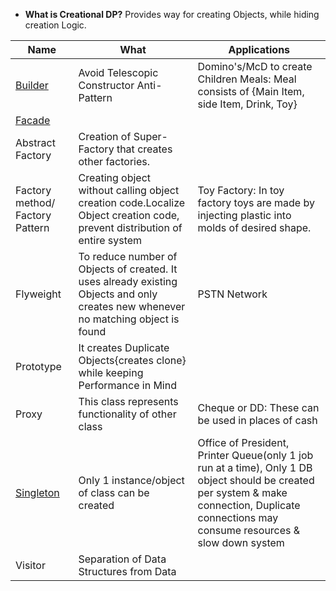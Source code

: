 - **What is Creational DP?** Provides way for creating Objects, while hiding creation Logic.

|Name|What|Applications|
|---|---|---|
|[Builder](Builder)|Avoid Telescopic Constructor Anti-Pattern|Domino's/McD to create Children Meals:  Meal consists of {Main Item, side Item, Drink, Toy}|
|[Facade](Facade)|||
|Abstract Factory|Creation of Super-Factory that creates other factories.||
|Factory method/ Factory Pattern|Creating object without calling object creation code.Localize Object creation code, prevent distribution of entire system|Toy Factory: In toy factory toys are made by injecting plastic into molds of desired shape.|
|Flyweight|To reduce number of Objects of created.  It uses already existing Objects and only creates new whenever no matching object is found|PSTN Network|
|Prototype|It creates Duplicate Objects{creates clone} while keeping Performance in Mind||
|Proxy|This class represents functionality of other class|Cheque or DD: These can be used in places of cash| 
|[Singleton](Singleton)| Only 1 instance/object of class can be created|Office of President, Printer Queue(only 1 job run at a time), Only 1 DB object should be created per system & make connection, Duplicate connections may consume resources & slow down system|
|Visitor|Separation of Data Structures from Data||
